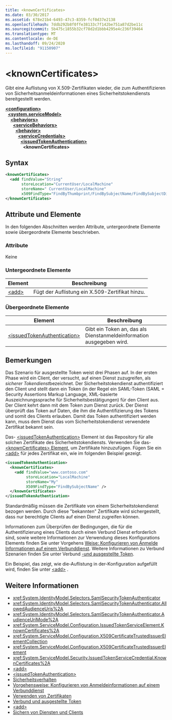 ```yaml
---
title: <knownCertificates>
ms.date: 03/30/2017
ms.assetid: 678e21b4-6493-47c3-8359-fcf0d37e2138
ms.openlocfilehash: 7ddb292b8f0ffe38133c7f142be751a87d2be11c
ms.sourcegitcommit: 5b475c1855b32cf78d2d1bbb4295e4c236f39464
ms.translationtype: MT
ms.contentlocale: de-DE
ms.lasthandoff: 09/24/2020
ms.locfileid: "91150907"
---
```

# \<knownCertificates>

Gibt eine Auflistung von X.509-Zertifikaten wieder, die zum Authentifizieren von Sicherheitsanmeldeinformationen eines Sicherheitstokendiensts bereitgestellt werden.  
  
[**\<configuration>**](../configuration-element.md)\
&nbsp;&nbsp;[**\<system.serviceModel>**](system-servicemodel.md)\
&nbsp;&nbsp;&nbsp;&nbsp;[**\<behaviors>**](behaviors.md)\
&nbsp;&nbsp;&nbsp;&nbsp;&nbsp;&nbsp;[**\<serviceBehaviors>**](servicebehaviors.md)\
&nbsp;&nbsp;&nbsp;&nbsp;&nbsp;&nbsp;&nbsp;&nbsp;[**\<behavior>**](behavior-of-servicebehaviors.md)\
&nbsp;&nbsp;&nbsp;&nbsp;&nbsp;&nbsp;&nbsp;&nbsp;&nbsp;&nbsp;[**\<serviceCredentials>**](servicecredentials.md)\
&nbsp;&nbsp;&nbsp;&nbsp;&nbsp;&nbsp;&nbsp;&nbsp;&nbsp;&nbsp;&nbsp;&nbsp;[**\<issuedTokenAuthentication>**](issuedtokenauthentication-of-servicecredentials.md)\
&nbsp;&nbsp;&nbsp;&nbsp;&nbsp;&nbsp;&nbsp;&nbsp;&nbsp;&nbsp;&nbsp;&nbsp;&nbsp;&nbsp;**\<knownCertificates>**  
  
## <a name="syntax"></a>Syntax  
  
```xml  
<knownCertificates>
  <add findValue="String"
       storeLocation="CurrentUser/LocalMachine"
       storeName=" CurrentUser/LocalMachine"
       x509FindType="FindByThumbprint/FindBySubjectName/FindBySubjectDistinguishedName/FindByIssuerName/FindByIssuerDistinguishedName/FindBySerialNumber/FindByTimeValid/FindByTimeNotYetValid/FindBySerialNumber/FindByTimeExpired/FindByTemplateName/FindByApplicationPolicy/FindByCertificatePolicy/FindByExtension/FindByKeyUsage/FindBySubjectKeyIdentifier" />
</knownCertificates>
```  
  
## <a name="attributes-and-elements"></a>Attribute und Elemente  

 In den folgenden Abschnitten werden Attribute, untergeordnete Elemente sowie übergeordnete Elemente beschrieben.  
  
### <a name="attributes"></a>Attribute  

 Keine  
  
### <a name="child-elements"></a>Untergeordnete Elemente  
  
|Element|Beschreibung|  
|-------------|-----------------|  
|[\<add>](add-of-knowncertificates.md)|Fügt der Auflistung ein X.509-Zertifikat hinzu.|  
  
### <a name="parent-elements"></a>Übergeordnete Elemente  
  
|Element|Beschreibung|  
|-------------|-----------------|  
|[\<issuedTokenAuthentication>](issuedtokenauthentication-of-servicecredentials.md)|Gibt ein Token an, das als Dienstanmeldeinformation ausgegeben wird.|  
  
## <a name="remarks"></a>Bemerkungen  

 Das Szenario für ausgestellte Token weist drei Phasen auf. In der ersten Phase wird ein Client, der versucht, auf einen Dienst zuzugreifen, als *sicherer Tokendienst*bezeichnet. Der Sicherheitstokendienst authentifiziert den Client und stellt dann ein Token (in der Regel ein SAML-Token (SAML = Security Assertions Markup Language, XML-basierte Auszeichnungssprache für Sicherheitsbestätigungen) für den Client aus. Der Client kehrt dann mit dem Token zum Dienst zurück. Der Dienst überprüft das Token auf Daten, die ihm die Authentifizierung des Tokens und somit des Clients erlauben. Damit das Token authentifiziert werden kann, muss dem Dienst das vom Sicherheitstokendienst verwendete Zertifikat bekannt sein.  
  
 Das- [\<issuedTokenAuthentication>](issuedtokenauthentication-of-servicecredentials.md) Element ist das Repository für alle solchen Zertifikate des Sicherheitstokendiensts. Verwenden Sie das- [ \<knownCertificates> Element](knowncertificates.md), um Zertifikate hinzuzufügen. Fügen Sie ein [\<add>](add-of-knowncertificates.md) für jedes Zertifikat ein, wie im folgenden Beispiel gezeigt.  
  
```xml  
<issuedTokenAuthentication>
  <knownCertificates>
    <add findValue="www.contoso.com"
         storeLocation="LocalMachine"
         storeName="My"
         X509FindType="FindBySubjectName" />
  </knownCertificates>
</issuedTokenAuthentication>
```  
  
 Standardmäßig müssen die Zertifikate von einem Sicherheitstokendienst bezogen werden. Durch diese "bekannten" Zertifikate wird sichergestellt, dass nur berechtigte Clients auf einen Dienst zugreifen können.  
  
 Informationen zum Überprüfen der Bedingungen, die für die Authentifizierung eines Clients durch einen Verbund Dienst erforderlich sind, sowie weitere Informationen zur Verwendung dieses Konfigurations Elements finden Sie unter Vorgehens [Weise: Konfigurieren von Anmelde Informationen auf einem Verbunddienst](../../../wcf/feature-details/how-to-configure-credentials-on-a-federation-service.md). Weitere Informationen zu Verbund Szenarien finden Sie unter Verbund [-und ausgestellte Token](../../../wcf/feature-details/federation-and-issued-tokens.md).  
  
 Ein Beispiel, das zeigt, wie die-Auflistung in der-Konfiguration aufgefüllt wird, finden Sie unter [\<add>](add-of-knowncertificates.md) .  
  
## <a name="see-also"></a>Weitere Informationen

- <xref:System.IdentityModel.Selectors.SamlSecurityTokenAuthenticator>
- <xref:System.IdentityModel.Selectors.SamlSecurityTokenAuthenticator.AllowedAudienceUris%2A>
- <xref:System.IdentityModel.Selectors.SamlSecurityTokenAuthenticator.AudienceUriMode%2A>
- <xref:System.ServiceModel.Configuration.IssuedTokenServiceElement.KnownCertificates%2A>
- <xref:System.ServiceModel.Configuration.X509CertificateTrustedIssuerElementCollection>
- <xref:System.ServiceModel.Configuration.X509CertificateTrustedIssuerElement>
- <xref:System.ServiceModel.Security.IssuedTokenServiceCredential.KnownCertificates%2A>
- [\<add>](add-of-knowncertificates.md)
- [\<issuedTokenAuthentication>](issuedtokenauthentication-of-servicecredentials.md)
- [Sicherheitsverhalten](../../../wcf/feature-details/security-behaviors-in-wcf.md)
- [Vorgehensweise: Konfigurieren von Anmeldeinformationen auf einem Verbunddienst](../../../wcf/feature-details/how-to-configure-credentials-on-a-federation-service.md)
- [Verwenden von Zertifikaten](../../../wcf/feature-details/working-with-certificates.md)
- [Verbund und ausgestellte Token](../../../wcf/feature-details/federation-and-issued-tokens.md)
- [\<add>](add-of-knowncertificates.md)
- [Sichern von Diensten und Clients](../../../wcf/feature-details/securing-services-and-clients.md)
